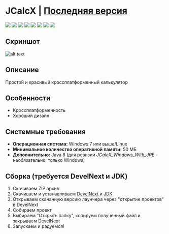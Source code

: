 # JCalcX | [Последняя версия](https://github.com/Zalexanninev15/JCalcX/releases/latest)

[![](https://img.shields.io/badge/OS-Windows-blue?logo=windows)](https://github.com/Zalexanninev15/JCalcX)
[![](https://img.shields.io/badge/OS-Linux-ligthgreen?logo=linux)](https://github.com/Zalexanninev15/JCalcX)
[![](https://img.shields.io/github/v/release/Zalexanninev15/JCalcX)](https://github.com/Zalexanninev15/JCalcX/releases/latest)
[![](https://img.shields.io/github/downloads/Zalexanninev15/JCalcX/total.svg)](https://github.com/Zalexanninev15/JCalcX/releases)
[![](https://img.shields.io/github/last-commit/Zalexanninev15/JCalcX)](https://github.com/Zalexanninev15/JCalcX/commits/master)
[![](https://img.shields.io/badge/license-GPLv3-ligthgreen.svg)](LICENSE)
[![](https://img.shields.io/badge/DevelHub-JCalcX-blue)](https://hub.develnext.org/project/JdJoHCAPCmwu)
[![](https://img.shields.io/badge/donate-Buy_Me_a_Coffee-F94400.svg)](https://zalexanninev15.jimdofree.com/buy-me-a-coffee)

## Скриншот
![alt text](https://i.imgur.com/PGtiz3Q.jpg)

## Описание
Простой и красивый кроссплатформенный калькулятор

## Особенности
* Кроссплатформенность
* Хороший дизайн

## Системные требования
* **Операционная система:** Windows 7 или выше/Linux
* **Минимальное количество оперативной памяти:** 50 МБ
* **Дополнительно:** Java 8 (для ревизии *JCalcX_Windows_With_JRE* - необязательно, только Windows) 

## Сборка (требуется DevelNext и JDK)
1. Скачиваем ZIP архив
2. Скачиваем и устанавливаем [DevelNext](https://github.com/jphp-group/develnext/releases) и [JDK](https://www.oracle.com/technetwork/java/javase/downloads/2133151)
3. Открываем скачанную версию лаунчера через "открытие проектов" в DevelNext
4. Собираем проект 
5. Выбираем "Открыть папку", копируем полученный файл и закрываем DevelNext
6. Запускаем и радуемся!

